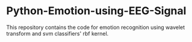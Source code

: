 # Python-Emotion-using-EEG-Signal
This repository contains the code for emotion recognition using wavelet transform and svm classifiers' rbf kernel.
